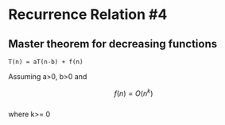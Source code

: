 # Recurrence Relation #4

## Master theorem for decreasing functions

```text
T(n) = aT(n-b) + f(n)
```

Assuming
a>0, b>0 and  

$$f(n)=O(n^k)$$  
where k>= 0
